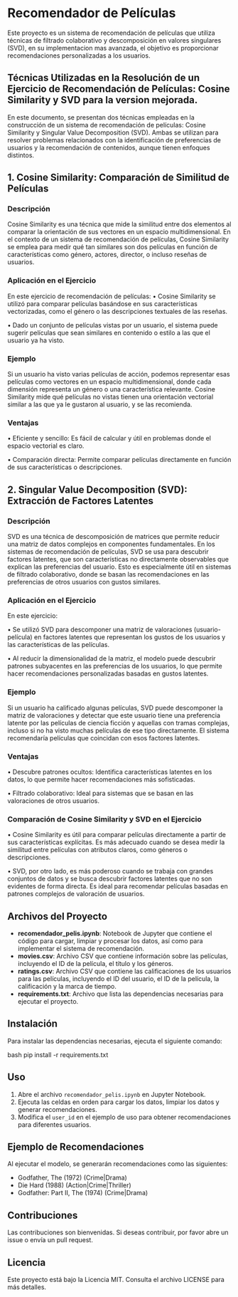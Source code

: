 # Recomendador de Películas

Este proyecto es un sistema de recomendación de películas que utiliza técnicas de filtrado colaborativo y descomposición en valores singulares (SVD), en su implementacion mas avanzada, el objetivo es proporcionar recomendaciones personalizadas a los usuarios.

## Técnicas Utilizadas en la Resolución de un Ejercicio de Recomendación de Películas: Cosine Similarity y SVD para la version mejorada.

En este documento, se presentan dos técnicas empleadas en la construcción de un sistema de recomendación de películas: Cosine Similarity y Singular Value Decomposition (SVD). Ambas se utilizan para resolver problemas relacionados con la identificación de preferencias de usuarios y la recomendación de contenidos, aunque tienen enfoques distintos.

## 1. Cosine Similarity: Comparación de Similitud de Películas

### Descripción

Cosine Similarity es una técnica que mide la similitud entre dos elementos al comparar la orientación de sus vectores en un espacio multidimensional. En el contexto de un sistema de recomendación de películas, Cosine Similarity se emplea para medir qué tan similares son dos películas en función de características como género, actores, director, o incluso reseñas de usuarios.

### Aplicación en el Ejercicio

En este ejercicio de recomendación de películas:
•	Cosine Similarity se utilizó para comparar películas basándose en sus características vectorizadas, como el género o las descripciones textuales de las reseñas.

•	Dado un conjunto de películas vistas por un usuario, el sistema puede sugerir películas que sean similares en contenido o estilo a las que el usuario ya ha visto.

### Ejemplo

Si un usuario ha visto varias películas de acción, podemos representar esas películas como vectores en un espacio multidimensional, donde cada dimensión representa un género o una característica relevante. Cosine Similarity mide qué películas no vistas tienen una orientación vectorial similar a las que ya le gustaron al usuario, y se las recomienda.

### Ventajas

•	Eficiente y sencillo: Es fácil de calcular y útil en problemas donde el espacio vectorial es claro.

•	Comparación directa: Permite comparar películas directamente en función de sus características o descripciones.
 
## 2. Singular Value Decomposition (SVD): Extracción de Factores Latentes

### Descripción

SVD es una técnica de descomposición de matrices que permite reducir una matriz de datos complejos en componentes fundamentales. En los sistemas de recomendación de películas, SVD se usa para descubrir factores latentes, que son características no directamente observables que explican las preferencias del usuario. Esto es especialmente útil en sistemas de filtrado colaborativo, donde se basan las recomendaciones en las preferencias de otros usuarios con gustos similares.

### Aplicación en el Ejercicio
En este ejercicio:

•	Se utilizó SVD para descomponer una matriz de valoraciones (usuario-película) en factores latentes que representan los gustos de los usuarios y las características de las películas.

•	Al reducir la dimensionalidad de la matriz, el modelo puede descubrir patrones subyacentes en las preferencias de los usuarios, lo que permite hacer recomendaciones personalizadas basadas en gustos latentes.

### Ejemplo

Si un usuario ha calificado algunas películas, SVD puede descomponer la matriz de valoraciones y detectar que este usuario tiene una preferencia latente por las películas de ciencia ficción y aquellas con tramas complejas, incluso si no ha visto muchas películas de ese tipo directamente. El sistema recomendaría películas que coincidan con esos factores latentes.

### Ventajas

•	Descubre patrones ocultos: Identifica características latentes en los datos, lo que permite hacer recomendaciones más sofisticadas.

•	Filtrado colaborativo: Ideal para sistemas que se basan en las valoraciones de otros usuarios.
 
### Comparación de Cosine Similarity y SVD en el Ejercicio

•	Cosine Similarity es útil para comparar películas directamente a partir de sus características explícitas. Es más adecuado cuando se desea medir la similitud entre películas con atributos claros, como géneros o descripciones.

•	SVD, por otro lado, es más poderoso cuando se trabaja con grandes conjuntos de datos y se busca descubrir factores latentes que no son evidentes de forma directa. Es ideal para recomendar películas basadas en patrones complejos de valoración de usuarios.


## Archivos del Proyecto

- **recomendador_pelis.ipynb**: Notebook de Jupyter que contiene el código para cargar, limpiar y procesar los datos, así como para implementar el sistema de recomendación.
- **movies.csv**: Archivo CSV que contiene información sobre las películas, incluyendo el ID de la película, el título y los géneros.
- **ratings.csv**: Archivo CSV que contiene las calificaciones de los usuarios para las películas, incluyendo el ID del usuario, el ID de la película, la calificación y la marca de tiempo.
- **requirements.txt**: Archivo que lista las dependencias necesarias para ejecutar el proyecto.

## Instalación

Para instalar las dependencias necesarias, ejecuta el siguiente comando:

bash
pip install -r requirements.txt


## Uso

1. Abre el archivo `recomendador_pelis.ipynb` en Jupyter Notebook.
2. Ejecuta las celdas en orden para cargar los datos, limpiar los datos y generar recomendaciones.
3. Modifica el `user_id` en el ejemplo de uso para obtener recomendaciones para diferentes usuarios.

## Ejemplo de Recomendaciones

Al ejecutar el modelo, se generarán recomendaciones como las siguientes:

- Godfather, The (1972) (Crime|Drama)
- Die Hard (1988) (Action|Crime|Thriller)
- Godfather: Part II, The (1974) (Crime|Drama)

## Contribuciones

Las contribuciones son bienvenidas. Si deseas contribuir, por favor abre un issue o envía un pull request.

## Licencia

Este proyecto está bajo la Licencia MIT. Consulta el archivo LICENSE para más detalles.
